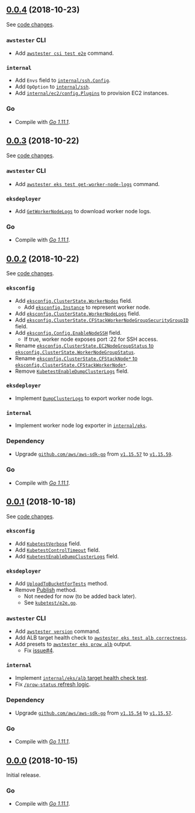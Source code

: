 

## [0.0.4](https://github.com/aws/awstester/releases/tag/0.0.4) (2018-10-23)

See [code changes](https://github.com/aws/awstester/compare/0.0.3...0.0.4).

### `awstester` CLI

- Add [`awstester csi test e2e`]() command.

### `internal`

- Add `Envs` field to [`internal/ssh.Config`](https://github.com/aws/awstester/commit/0049fe0de6bf9ba009a813da74049cbb01758faf).
- Add `OpOption` to [`internal/ssh`](https://github.com/aws/awstester/commit/85e335337e6f814cd3327cfea3ce7a5784184026).
- Add [`internal/ec2/config.Plugins`](https://github.com/aws/awstester/commit/a00f5a0742ed26d266d4a0c7c6299bc817ea2d6f) to provision EC2 instances.

### Go

- Compile with [*Go 1.11.1*](https://golang.org/doc/devel/release.html#go1.11).


## [0.0.3](https://github.com/aws/awstester/releases/tag/0.0.3) (2018-10-22)

See [code changes](https://github.com/aws/awstester/compare/0.0.2...0.0.3).

### `awstester` CLI

- Add [`awstester eks test get-worker-node-logs`](https://github.com/aws/awstester/pull/6) command.

### `eksdeployer`

- Add [`GetWorkerNodeLogs`](https://github.com/aws/awstester/pull/6) to download worker node logs.

### Go

- Compile with [*Go 1.11.1*](https://golang.org/doc/devel/release.html#go1.11).


## [0.0.2](https://github.com/aws/awstester/releases/tag/0.0.2) (2018-10-22)

See [code changes](https://github.com/aws/awstester/compare/0.0.1...0.0.2).

### `eksconfig`

- Add [`eksconfig.ClusterState.WorkerNodes`](https://github.com/aws/awstester/pull/5) field.
  - Add [`eksconfig.Instance`](https://github.com/aws/awstester/pull/5) to represent worker node.
- Add [`eksconfig.ClusterState.WorkerNodeLogs`](https://github.com/aws/awstester/pull/5) field.
- Add [`eksconfig.ClusterState.CFStackWorkerNodeGroupSecurityGroupID`](https://github.com/aws/awstester/pull/5) field.
- Add [`eksconfig.Config.EnableNodeSSH`](https://github.com/aws/awstester/pull/5) field.
  - If true, worker node exposes port :22 for SSH access.
- Rename [`eksconfig.ClusterState.EC2NodeGroupStatus` to `eksconfig.ClusterState.WorkerNodeGroupStatus`](https://github.com/aws/awstester/pull/5).
- Rename [`eksconfig.ClusterState.CFStackNode*` to `eksconfig.ClusterState.CFStackWorkerNode*`](https://github.com/aws/awstester/pull/5).
- Remove [`KubetestEnableDumpClusterLogs`](https://github.com/aws/awstester/pull/5) field.

### `eksdeployer`

- Implement [`DumpClusterLogs`](https://github.com/aws/awstester/pull/5) to export worker node logs.

### `internal`

- Implement worker node log exporter in [`internal/eks`](https://github.com/aws/awstester/pull/5).

### Dependency

- Upgrade [`github.com/aws/aws-sdk-go`](https://github.com/aws/aws-sdk-go/releases) from [`v1.15.57`](https://github.com/aws/aws-sdk-go/releases/tag/v1.15.57) to [`v1.15.59`](https://github.com/aws/aws-sdk-go/releases/tag/v1.15.59).

### Go

- Compile with [*Go 1.11.1*](https://golang.org/doc/devel/release.html#go1.11).


## [0.0.1](https://github.com/aws/awstester/releases/tag/0.0.1) (2018-10-18)

See [code changes](https://github.com/aws/awstester/compare/0.0.0...0.0.1).

### `eksconfig`

- Add [`KubetestVerbose`](https://github.com/aws/awstester/commit/17189259558110b066a974f6ee6fb2b8242c03d5) field.
- Add [`KubetestControlTimeout`](https://github.com/aws/awstester/commit/17189259558110b066a974f6ee6fb2b8242c03d5) field.
- Add [`KubetestEnableDumpClusterLogs`](https://github.com/aws/awstester/commit/aa4ab00bec7523bf154c0928727b62271758d93b) field.

### `eksdeployer`

- Add [`UploadToBucketForTests`](https://github.com/aws/awstester/commit/07e872a3b4b5758fc80d093d5a3b511b8bfe08f8) method.
- Remove [Publish](https://github.com/aws/awstester/commit/ad2a71dfc9687a9bd1a5869bd09a3f9eb771c504) method.
  - Not needed for now (to be added back later).
  - See [`kubetest/e2e.go`](https://github.com/kubernetes/test-infra/blob/fe0a9926c1c3d0a9d94e0d3c2f755dbdbc34d892/kubetest/e2e.go#L318-L322).

### `awstester` CLI

- Add [`awstester version`](https://github.com/aws/awstester/commit/6d72c67fa1ae173fe211feb5d08aeaf596a7110e) command.
- Add ALB target health check to [`awstester eks test alb correctness`](https://github.com/aws/awstester/commit/152bb09d45b79d418e9069fbf86d3452fd027589).
- Add presets to [`awstester eks prow alb`](https://github.com/aws/awstester/commit/6ed769cb9a0685e13a36e4dd83f14210a253b758) output.
  - Fix [issue#4](https://github.com/aws/awstester/issues/4).

### `internal`

- Implement [`internal/eks/alb` target health check test](https://github.com/aws/awstester/commit/152bb09d45b79d418e9069fbf86d3452fd027589).
- Fix [`/prow-status` refresh logic](https://github.com/aws/awstester/commit/ce495dc13c82bc9378de06648c559d90a5e28ce6).

### Dependency

- Upgrade [`github.com/aws/aws-sdk-go`](https://github.com/aws/aws-sdk-go/releases) from [`v1.15.54`](https://github.com/aws/aws-sdk-go/releases/tag/v1.15.54) to [`v1.15.57`](https://github.com/aws/aws-sdk-go/releases/tag/v1.15.57).

### Go

- Compile with [*Go 1.11.1*](https://golang.org/doc/devel/release.html#go1.11).


## [0.0.0](https://github.com/aws/awstester/releases/tag/0.0.0) (2018-10-15)

Initial release.

### Go

- Compile with [*Go 1.11.1*](https://golang.org/doc/devel/release.html#go1.11).

